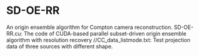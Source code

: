 # SD-OE-RR
An origin ensemble algorithm for Compton camera reconstruction.
SD-OE-RR.cu: The code of CUDA-based parallel subset-driven origin ensemble algorithm with resolution recovery
//CC_data_listmode.txt: Test projection data of three sources with different shape.
